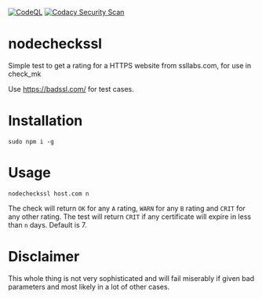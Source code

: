 [![CodeQL](https://github.com/MarcProe/node_check_mk_ssl/actions/workflows/codeql-analysis.yml/badge.svg)](https://github.com/MarcProe/node_check_mk_ssl/actions/workflows/codeql-analysis.yml)
[![Codacy Security Scan](https://github.com/MarcProe/node_check_mk_ssl/actions/workflows/codacy-analysis.yml/badge.svg)](https://github.com/MarcProe/node_check_mk_ssl/actions/workflows/codacy-analysis.yml)
# nodecheckssl
 Simple test to get a rating for a HTTPS website from ssllabs.com, for use in check_mk

Use <https://badssl.com/> for test cases.

# Installation

`sudo npm i -g`

# Usage
 `nodecheckssl host.com n`

The check will return `OK` for any `A` rating, `WARN` for any `B` rating and `CRIT` for any other rating.
The test will return `CRIT` if any certificate will expire in less than `n` days. Default is 7.

# Disclaimer

This whole thing is not very sophisticated and will fail miserably if given bad parameters and most likely in a lot of other cases.
